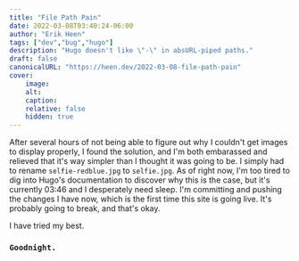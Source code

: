```yaml
---
title: "File Path Pain"
date: 2022-03-08T03:40:24-06:00
author: "Erik Heen"
tags: ["dev","bug","hugo"]
description: "Hugo doesn't like \"-\" in absURL-piped paths." 
draft: false
canonicalURL: "https://heen.dev/2022-03-08-file-path-pain"
cover:
    image:
    alt: 
    caption:
    relative: false
    hidden: true
---
```


After several hours of not being able to figure out why I couldn't get images to display properly, I found the solution, and I'm both embarassed and relieved that it's way simpler than I thought it was going to be. I simply had to rename `selfie-redblue.jpg` to `selfie.jpg`. As of right now, I'm too tired to dig into Hugo's documentation to discover why this is the case, but it's currently 03:46 and I desperately need sleep. I'm committing and pushing the changes I have now, which is the first time this site is going live. It's probably going to break, and that's okay. 

I have tried my best.

### `Goodnight.`